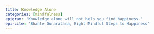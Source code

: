 ```yaml
---
title: Knowledge Alone
categories: [mindfulness]
epigram: 'Knowledge alone will not help you find happiness.'
epi-cite: 'Bhante Gunaratana, Eight Mindful Steps to Happiness'
---
```

